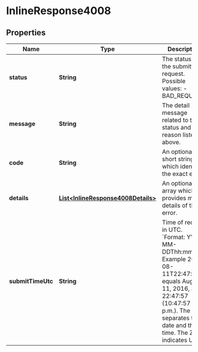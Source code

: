 
# InlineResponse4008

## Properties
Name | Type | Description | Notes
------------ | ------------- | ------------- | -------------
**status** | **String** | The status of the submitted request.  Possible values: - BAD_REQUEST |  [optional]
**message** | **String** | The detail message related to the status and reason listed above. |  [optional]
**code** | **String** | An optional short string which identifies the exact error. |  [optional]
**details** | [**List&lt;InlineResponse4008Details&gt;**](InlineResponse4008Details.md) | An optional array which provides more details of the error. |  [optional]
**submitTimeUtc** | **String** | Time of request in UTC. &#x60;Format: YYYY-MM-DDThh:mm:ssZ&#x60;  Example 2016-08-11T22:47:57Z equals August 11, 2016, at 22:47:57 (10:47:57 p.m.). The T separates the date and the time. The Z indicates UTC.  |  [optional]



